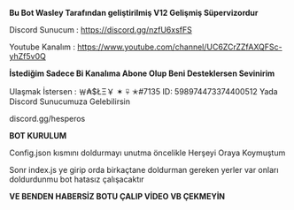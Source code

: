 **Bu Bot Wasley Tarafından geliştirilmiş V12 Gelişmiş Süpervizordur**

Discord Sunucum : https://discord.gg/nzfU6xsfFS

Youtube Kanalım : https://www.youtube.com/channel/UC6ZCrZZfAXQFSc-yhZf5v0Q

**İstediğim Sadece Bi Kanalıma Abone Olup Beni Desteklersen Sevinirim**

Ulaşmak İstersen : ￦₳$ŁΞ￥ ✶ ⍫  ✭#7135 ID: 598974473374400512 Yada Discord Sunucumuza Gelebilirsin

discord.gg/hesperos


**BOT KURULUM**

Config.json kısmını doldurmayı unutma öncelikle Herşeyi Oraya Koymuştum

Sonr index.js ye girip orda birkaçtane doldurman gereken yerler var onları doldurdunmu bot hatasız çalışacaktır



**VE BENDEN HABERSİZ BOTU ÇALIP VİDEO VB ÇEKMEYİN**


